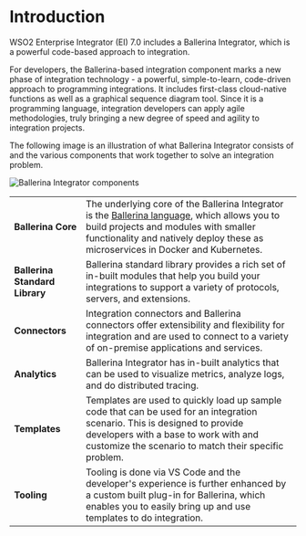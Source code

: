 # Introduction

WSO2 Enterprise Integrator (EI) 7.0 includes a Ballerina Integrator, which is a powerful code-based approach to integration. 

For developers, the Ballerina-based integration component marks a new phase of integration technology - a powerful, simple-to-learn, code-driven approach to programming integrations. It includes first-class cloud-native functions as well as a graphical sequence diagram tool. Since it is a programming language, integration developers can apply agile methodologies, truly bringing a new degree of speed and agility to integration projects. 

The following image is an illustration of what Ballerina Integrator consists of and the various components that work together to solve an integration problem.

![Ballerina Integrator components](../../assets/img/ballerina-integrator-architecture.svg)

<table>
  <tr>
    <td><b>Ballerina Core</b></td>
    <td>The underlying core of the Ballerina Integrator is the <a href="http://ballerina.io/">Ballerina language</a>, which allows you to build projects and modules with smaller functionality and natively deploy these as microservices in Docker and Kubernetes.</td>
  </tr>
  <tr>
    <td><b>Ballerina Standard Library</b></td>
    <td>Ballerina standard library provides a rich set of in-built modules that help you build your integrations to support a variety of protocols, servers, and extensions.</td>
  </tr>
  <tr>
    <td><b>Connectors</b></td>
    <td>Integration connectors and Ballerina connectors offer extensibility and flexibility for integration and are used to connect to a variety of on-premise applications and services.</td>
  </tr>
  <tr>
    <td><b>Analytics</b></td>
    <td>Ballerina Integrator has in-built analytics that can be used to visualize metrics, analyze logs, and do distributed tracing.</td>
  </tr>
  <tr>
    <td><b>Templates</b></td>
    <td>Templates are used to quickly load up sample code that can be used for an integration scenario. This is designed to provide developers with a base to work with and customize the scenario to match their specific problem.</td>
  </tr>
  <tr>
    <td><b>Tooling</b></td>
    <td>Tooling is done via VS Code and the developer's experience is further enhanced by a custom built plug-in for Ballerina, which enables you to easily bring up and use templates to do integration.</td>
  </tr>
</table>
